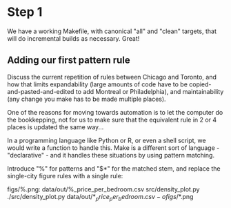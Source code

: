 # Step 1

We have a working Makefile, with canonical "all" and "clean" targets, that
will do incremental builds as necessary.  Great!

## Adding our first pattern rule

Discuss the current repetition of rules between Chicago and Toronto, and
how that limits expandability (large amounts of code have to be 
copied-and-pasted-and-edited to add Montreal or Philadelphia), and
maintainability (any change you make has to be made multiple places).

One of the reasons for moving towards automation is to let the computer
do the bookkepping, not for us to make sure that the equivalent rule in
2 or 4 places is updated the same way...

In a programming language like Python or R, or even a shell script, we would
write a function to handle this.  Make is a different sort of language - 
"declarative" - and it handles these situations by using pattern matching.

Introduce "%" for patterns and "$*" for the matched stem, and replace
the single-city figure rules with a single rule:

figs/%.png: data/out/%_price_per_bedroom.csv src/density_plot.py
	./src/density_plot.py data/out/$*_price_per_bedroom.csv -o figs/$*.png
